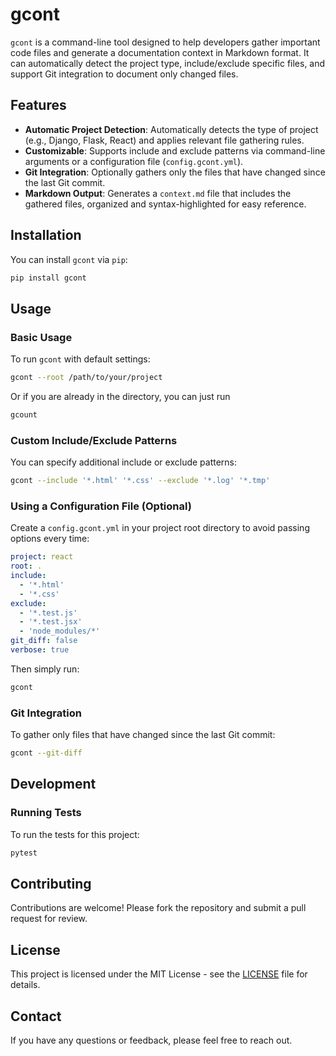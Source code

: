 # gcont

`gcont` is a command-line tool designed to help developers gather important code files and generate a documentation context in Markdown format. It can automatically detect the project type, include/exclude specific files, and support Git integration to document only changed files.

## Features

- **Automatic Project Detection**: Automatically detects the type of project (e.g., Django, Flask, React) and applies relevant file gathering rules.
- **Customizable**: Supports include and exclude patterns via command-line arguments or a configuration file (`config.gcont.yml`).
- **Git Integration**: Optionally gathers only the files that have changed since the last Git commit.
- **Markdown Output**: Generates a `context.md` file that includes the gathered files, organized and syntax-highlighted for easy reference.

## Installation

You can install `gcont` via `pip`:

```bash
pip install gcont
```

## Usage

### Basic Usage

To run `gcont` with default settings:

```bash
gcont --root /path/to/your/project
```

Or if you are already in the directory, you can just run 
```bash
gcount
```

### Custom Include/Exclude Patterns

You can specify additional include or exclude patterns:

```bash
gcont --include '*.html' '*.css' --exclude '*.log' '*.tmp'
```

### Using a Configuration File (Optional)

Create a `config.gcont.yml` in your project root directory to avoid passing options every time:

```yaml
project: react
root: .
include:
  - '*.html'
  - '*.css'
exclude:
  - '*.test.js'
  - '*.test.jsx'
  - 'node_modules/*'
git_diff: false
verbose: true
```

Then simply run:

```bash
gcont
```

### Git Integration

To gather only files that have changed since the last Git commit:

```bash
gcont --git-diff
```

## Development

### Running Tests

To run the tests for this project:

```bash
pytest
```


## Contributing

Contributions are welcome! Please fork the repository and submit a pull request for review.

## License

This project is licensed under the MIT License - see the [LICENSE](LICENSE) file for details.

## Contact

If you have any questions or feedback, please feel free to reach out.
